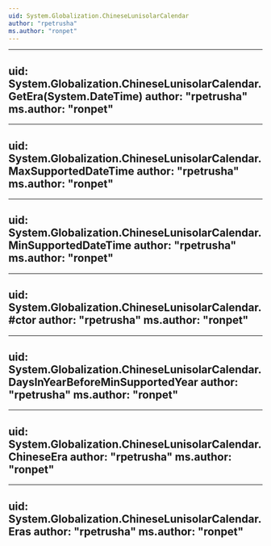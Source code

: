 ```yaml
---
uid: System.Globalization.ChineseLunisolarCalendar
author: "rpetrusha"
ms.author: "ronpet"
---
```


---
uid: System.Globalization.ChineseLunisolarCalendar.GetEra(System.DateTime)
author: "rpetrusha"
ms.author: "ronpet"
---

---
uid: System.Globalization.ChineseLunisolarCalendar.MaxSupportedDateTime
author: "rpetrusha"
ms.author: "ronpet"
---

---
uid: System.Globalization.ChineseLunisolarCalendar.MinSupportedDateTime
author: "rpetrusha"
ms.author: "ronpet"
---

---
uid: System.Globalization.ChineseLunisolarCalendar.#ctor
author: "rpetrusha"
ms.author: "ronpet"
---

---
uid: System.Globalization.ChineseLunisolarCalendar.DaysInYearBeforeMinSupportedYear
author: "rpetrusha"
ms.author: "ronpet"
---

---
uid: System.Globalization.ChineseLunisolarCalendar.ChineseEra
author: "rpetrusha"
ms.author: "ronpet"
---

---
uid: System.Globalization.ChineseLunisolarCalendar.Eras
author: "rpetrusha"
ms.author: "ronpet"
---
